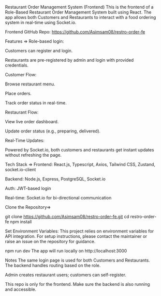Restaurant Order Management System (Frontend)
This is the frontend of a Role-Based Restaurant Order Management System built using React. The app allows both Customers and Restaurants to interact with a food ordering system in real-time using Socket.io.

Frontend GitHub Repo: https://github.com/Asimsam08/restro-order-fe

 Features =>
Role-based login:

Customers can register and login.

Restaurants are pre-registered by admin and login with provided credentials.

Customer Flow:

Browse restaurant menu.

Place orders.

Track order status in real-time.

Restaurant Flow:

View live order dashboard.

Update order status (e.g., preparing, delivered).

Real-Time Updates:

Powered by Socket.io, both customers and restaurants get instant updates without refreshing the page.


Tech Stack =>
Frontend: React.js, Typescript, Axios, Tailwind CSS, Zustand, socket.io-client

Backend: Node.js, Express, PostgreSQL, Socket.io

Auth: JWT-based login

Real-time: Socket.io for bi-directional communication


 Clone the Repository=>

git clone https://github.com/Asimsam08/restro-order-fe.git
cd restro-order-fe
npm install

Set Environment Variables:
This project relies on environment variables for API integration.
For setup instructions, please contact the maintainer or raise an issue on the repository for guidance.

npm run dev
The app will run locally on http://localhost:3000


 Notes
The same login page is used for both Customers and Restaurants. The backend handles routing based on the role.

Admin creates restaurant users; customers can self-register.

This repo is only for the frontend. Make sure the backend is also running and accessible.
